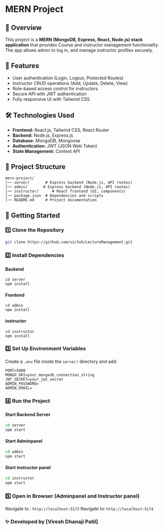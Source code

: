 # MERN Project

## 📌 Overview

This project is a **MERN (MongoDB, Express, React, Node.js) stack application** that provides Course and instructor management functionality. The app allows admin to log in, and manage instructor profiles securely.

## 🚀 Features

- User authentication (Login, Logout, Protected Routes)
- Instructor CRUD operations (Add, Update, Delete, View)
- Role-based access control for instructors
- Secure API with JWT authentication
- Fully responsive UI with Tailwind CSS

## 🛠️ Technologies Used

- **Frontend:** React.js, Tailwind CSS, React Router
- **Backend:** Node.js, Express.js
- **Database:** MongoDB, Mongoose
- **Authentication:** JWT (JSON Web Token)
- **State Management:** Context API

## 📂 Project Structure

```
mern-project/
│── server/       # Express backend (Node.js, API routes)
│── admin/       # Express backend (Node.js, API routes)
│── instructor/      # React frontend (UI, components)
│── package.json  # Dependencies and scripts
│── README.md     # Project documentation
```

## 🚀 Getting Started

### 1️⃣ Clone the Repository

```sh
git clone https://github.com/vir3sh/LectureManagement.git
```

### 2️⃣ Install Dependencies

#### Backend

```server
cd server
npm install
```

#### Frontend

```Admin panel
cd admin
npm install
```

#### instructor

```instructor panel
cd instructor
npm install
```

### 3️⃣ Set Up Environment Variables

Create a `.env` file inside the `server/` directory and add:

```env
PORT=5000
MONGO_URI=your_mongodb_connection_string
JWT_SECRET=your_jwt_secret
ADMIN_PASSWORD=
ADMIN_EMAIL=
```

### 4️⃣ Run the Project

#### Start Backend Server

```sh
cd server
npm start
```

#### Start Adminpanel

```sh
cd admin
npm start
```

#### Start instructor panel

```sh
cd instructor
npm start
```

### 5️⃣ Open in Browser (Adminpanel and Instructor panel)

Navigate to : `http://localhost:5173`
Navigate to: `http://localhost:5174`

### ✨ Developed by [Viresh Dhanaji Patil]
